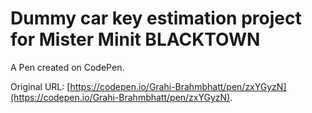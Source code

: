 # Dummy car key estimation project for Mister Minit BLACKTOWN

A Pen created on CodePen.

Original URL: [https://codepen.io/Grahi-Brahmbhatt/pen/zxYGyzN](https://codepen.io/Grahi-Brahmbhatt/pen/zxYGyzN).

